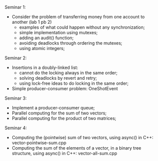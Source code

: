 
Seminar 1:
  - Consider the problem of transferring money from one account to another (lab 1 pb 2)
    - examples of what could happen without any synchronization;
    - simple implementation using mutexes;
    - adding an audit() function;
    - avoiding deadlocks through ordering the mutexes;
    - using atomic integers;
    
Seminar 2:
  - Insertions in a doubly-linked list:
    - cannot do the locking always in the same order;
    - solving deadlocks by revert and retry;
    - using lock-free ideas to do locking in the same order;
  - Simple producer-consumer problem: OneShotEvent
    
Seminar 3:
  - Implement a producer-consumer queue;
  - Parallel computing for the sum of two vectors;
  - Parallel computing for the product of two matrices;
    
Seminar 4:
  - Computing the (pointwise) sum of two vectors, using async() in C++: vector-pointwise-sum.cpp
  - Computing the sum of the elements of a vector, in a binary tree structure, using async() in C++: vector-all-sum.cpp

